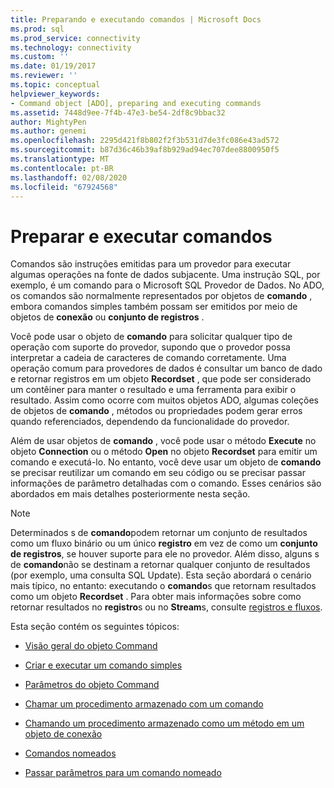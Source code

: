 ```yaml
---
title: Preparando e executando comandos | Microsoft Docs
ms.prod: sql
ms.prod_service: connectivity
ms.technology: connectivity
ms.custom: ''
ms.date: 01/19/2017
ms.reviewer: ''
ms.topic: conceptual
helpviewer_keywords:
- Command object [ADO], preparing and executing commands
ms.assetid: 7448d9ee-7f4b-47e3-be54-2df8c9bbac32
author: MightyPen
ms.author: genemi
ms.openlocfilehash: 2295d421f8b802f2f3b531d7de3fc086e43ad572
ms.sourcegitcommit: b87d36c46b39af8b929ad94ec707dee8800950f5
ms.translationtype: MT
ms.contentlocale: pt-BR
ms.lasthandoff: 02/08/2020
ms.locfileid: "67924568"
---
```

# <a name="preparing-and-executing-commands"></a>Preparar e executar comandos
Comandos são instruções emitidas para um provedor para executar algumas operações na fonte de dados subjacente. Uma instrução SQL, por exemplo, é um comando para o Microsoft SQL Provedor de Dados. No ADO, os comandos são normalmente representados por objetos de **comando** , embora comandos simples também possam ser emitidos por meio de objetos de **conexão** ou **conjunto de registros** .  
  
 Você pode usar o objeto de **comando** para solicitar qualquer tipo de operação com suporte do provedor, supondo que o provedor possa interpretar a cadeia de caracteres de comando corretamente. Uma operação comum para provedores de dados é consultar um banco de dado e retornar registros em um objeto **Recordset** , que pode ser considerado um contêiner para manter o resultado e uma ferramenta para exibir o resultado. Assim como ocorre com muitos objetos ADO, algumas coleções de objetos de **comando** , métodos ou propriedades podem gerar erros quando referenciados, dependendo da funcionalidade do provedor.  
  
 Além de usar objetos de **comando** , você pode usar o método **Execute** no objeto **Connection** ou o método **Open** no objeto **Recordset** para emitir um comando e executá-lo. No entanto, você deve usar um objeto de **comando** se precisar reutilizar um comando em seu código ou se precisar passar informações de parâmetro detalhadas com o comando. Esses cenários são abordados em mais detalhes posteriormente nesta seção.  
  
> [!NOTE]
>  Determinados s de **comando**podem retornar um conjunto de resultados como um fluxo binário ou um único **registro** em vez de como um **conjunto de registros**, se houver suporte para ele no provedor. Além disso, alguns s de **comando**não se destinam a retornar qualquer conjunto de resultados (por exemplo, uma consulta SQL Update). Esta seção abordará o cenário mais típico, no entanto: executando o **comando**s que retornam resultados como um objeto **Recordset** . Para obter mais informações sobre como retornar resultados no **registro**s ou no **Stream**s, consulte [registros e fluxos](../../../ado/guide/data/records-and-streams.md).  
  
 Esta seção contém os seguintes tópicos:  
  
-   [Visão geral do objeto Command](../../../ado/guide/data/command-object-overview.md)  
  
-   [Criar e executar um comando simples](../../../ado/guide/data/creating-and-executing-a-simple-command.md)  
  
-   [Parâmetros do objeto Command](../../../ado/guide/data/command-object-parameters.md)  
  
-   [Chamar um procedimento armazenado com um comando](../../../ado/guide/data/calling-a-stored-procedure-with-a-command.md)  
  
-   [Chamando um procedimento armazenado como um método em um objeto de conexão](../../../ado/guide/data/calling-a-stored-procedure-as-a-method-on-a-connection-object.md)  
  
-   [Comandos nomeados](../../../ado/guide/data/named-commands.md)  
  
-   [Passar parâmetros para um comando nomeado](../../../ado/guide/data/passing-parameters-to-a-named-command.md)
